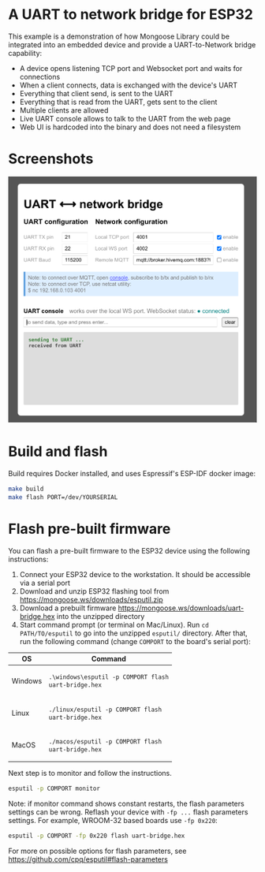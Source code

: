 # A UART to network bridge for ESP32

This example is a demonstration of how Mongoose Library could be integrated
into an embedded device and provide a UART-to-Network bridge capability:

- A device opens listening TCP port and Websocket port and waits for connections
- When a client connects, data is exchanged with the device's UART
- Everything that client send, is sent to the UART
- Everything that is read from the UART, gets sent to the client
- Multiple clients are allowed
- Live UART console allows to talk to the UART from the web page
- Web UI is hardcoded into the binary and does not need a filesystem

# Screenshots

![](../../uart-bridge/screenshots/dashboard.png)

# Build and flash

Build requires Docker installed, and uses Espressif's ESP-IDF docker image:

```sh
make build
make flash PORT=/dev/YOURSERIAL
```

# Flash pre-built firmware

You can flash a pre-built firmware to the ESP32 device using the following
instructions:

1. Connect your ESP32 device to the workstation. It should be accessible
   via a serial port
2. Download and unzip ESP32 flashing tool from https://mongoose.ws/downloads/esputil.zip
3. Download a prebuilt firmware https://mongoose.ws/downloads/uart-bridge.hex into the unzipped directory
4. Start command prompt (or terminal on Mac/Linux). Run `cd
  PATH/TO/esputil`  to go into the unzipped `esputil/` directory. After that, run
  the following command (change `COMPORT` to the board's serial port):

  | OS      | Command |
  | ------- | ------- |
  | Windows | <pre><code class="language-bash">.\windows\esputil -p COMPORT flash uart-bridge.hex</code></pre>|
  | Linux   | <pre><code class="language-bash">./linux/esputil -p COMPORT flash uart-bridge.hex</pre> |
  | MacOS   | <pre><code class="language-bash">./macos/esputil -p COMPORT flash uart-bridge.hex</code></pre> |

Next step is to monitor and follow the instructions.

```sh
esputil -p COMPORT monitor
```

Note: if monitor command shows constant restarts, the flash parameters
settings can be wrong. Reflash your device with `-fp ...` flash parameters
settings. For example, WROOM-32 based boards use `-fp 0x220`:

```sh
esputil -p COMPORT -fp 0x220 flash uart-bridge.hex
```

For more on possible options for flash parameters, see
https://github.com/cpq/esputil#flash-parameters

